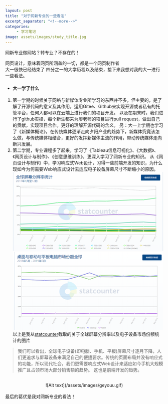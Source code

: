 ```yaml
---
layout: post
title: "对于网新专业的一些看法"
excerpt_separator: "<!--more-->"
categories:
     - 学习笔记
image: assets/images/study_title.jpg
---
```

网新专业做网站？转专业？不存在的！
<!--more-->

网页设计，意味着网页所涵盖的一切，都是一个网页制作者	
大一很快已经结束了 四分之一的大学历程以及结束，接下来我想对我的大一进行一些看法。
+ #### 大一学了什么
1. 第一学期的时候关于网络与新媒体专业所学习的东西并不多，但主要的，是了解了开源代码的意义及其作用，运用Gitee、Github来实现开源或者私有的托管平台，任何人都可以在云端上进行我们的项目开发。
以及在期末时，我们进行了github实操，每个新生都来为廖老师的项目进行pull request，做出自己的贡献，实现项目合作。更好的理解开源代码的含义。
另：大一上学期也学习了《新媒体概论》，在传统媒体逐渐走向夕阳产业的趋势下，新媒体究竟该怎么做，与传统媒体相结合，更好的发挥新媒体主流的作用，带动传统媒体走向新兴发展。
2. 第二学期，专业课程多了起来，学习了《Tableau信息可视化》、《大数据》、《网页设计与制作》、《创意思维训练》，更深入学习了网新专业的知识。
从《网页设计与制作》中，学习响应式Web设计，习得一些前端开发的知识，为什么现如今为何需要Web响应式设计去适应电子设备屏幕尺寸不断缩小的原因。
![Alt text](/assets/images/screen.png)
![Alt text](/assets/images/equipment.png)
以上是我从[statcounter](http://gs.statcounter.com/)截取的关于全球屏幕分辨率以及电子设备市场份额统计的图片
> 我们可以看出，全球电子设备(即电脑、手机、平板)屏幕尺寸逐月下降，人们更追求与屏幕设备来满足自己的便捷要求。传统的页面布局并没有响应式的功能，所以现代社会，我们更需要响应式Web设计来适应如今手机大规模推广且占领市场大部分销售额的趋势。
这也是前端开发的趋势。


<br>

<div align="center"> ![Alt text](/assets/images/geyouu.gif)
</div>
<br>
最后的葛优是我对网新专业的看法！





